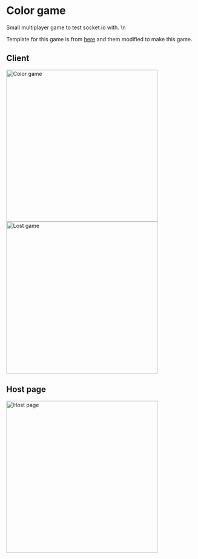 # Color game
Small multiplayer game to test socket.io with. \n

Template for this game is from [here](https://github.com/L05/p5.multiplayer "p5.multiplayer repo") and them modified to make this game.

## Client

<img src="https://i.imgur.com/vFsnK3A.png" alt="Color game" width =400 />
<img src="https://i.imgur.com/DYRrVqx.png" alt="Lost game" width =400/>

## Host page

<img src="https://i.imgur.com/eu4goeY.png" alt="Host page" width =400/>
